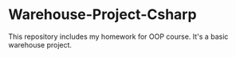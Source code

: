 # Warehouse-Project-Csharp
This repository includes my homework for OOP course. It's a basic warehouse project.
